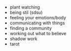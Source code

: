 - plant watching
- being stil (sdsu)
- feeling your emotions/body
- communicating with things
- finding a community
- working out what to believe
- shadow work
- tarot
